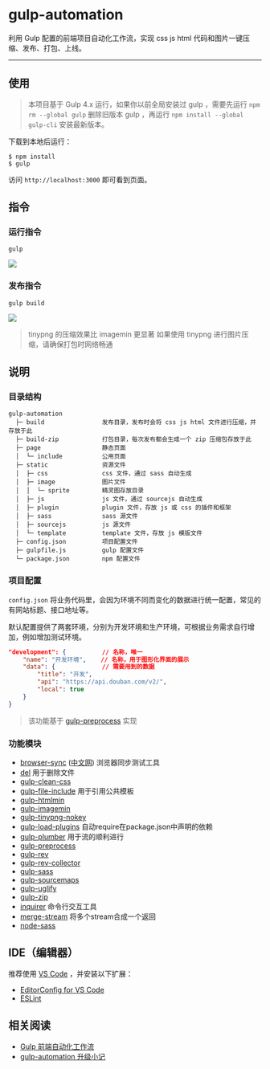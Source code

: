 # gulp-automation

利用 Gulp 配置的前端项目自动化工作流，实现 css js html 代码和图片一键压缩、发布、打包、上线。

---

## 使用

> 本项目基于 Gulp 4.x 运行，如果你以前全局安装过 gulp ，需要先运行 `npm rm --global gulp` 删除旧版本 gulp ，再运行 `npm install --global gulp-cli` 安装最新版本。

下载到本地后运行：

```
$ npm install
$ gulp
```

访问 `http://localhost:3000` 即可看到页面。

## 指令

### 运行指令

```
gulp
```

![](https://i.loli.net/2019/02/02/5c55799b563ba.gif)

### 发布指令

```
gulp build
```

![](https://i.loli.net/2019/02/02/5c55799d3d10b.gif)

> tinypng 的压缩效果比 imagemin 更显著
> 如果使用 tinypng 进行图片压缩，请确保打包时网络畅通

## 说明

### 目录结构

```
gulp-automation
  ├─ build                发布目录，发布时会将 css js html 文件进行压缩，并存放于此
  ├─ build-zip            打包目录，每次发布都会生成一个 zip 压缩包存放于此
  ├─ page                 静态页面
  │  └─ include           公用页面
  ├─ static               资源文件
  │  ├─ css               css 文件，通过 sass 自动生成
  │  ├─ image             图片文件
  │  │  └─ sprite         精灵图存放目录
  │  ├─ js                js 文件，通过 sourcejs 自动生成
  │  ├─ plugin            plugin 文件，存放 js 或 css 的插件和框架
  │  ├─ sass              sass 源文件
  │  ├─ sourcejs          js 源文件
  │  └─ template          template 文件，存放 js 模版文件
  ├─ config.json          项目配置文件
  ├─ gulpfile.js          gulp 配置文件
  └─ package.json         npm 配置文件
```

### 项目配置

`config.json` 将业务代码里，会因为环境不同而变化的数据进行统一配置，常见的有网站标题、接口地址等。

默认配置提供了两套环境，分别为开发环境和生产环境，可根据业务需求自行增加，例如增加测试环境。

```json
"development": {          // 名称，唯一
    "name": "开发环境",    // 名称，用于图形化界面的展示
    "data": {             // 需要用到的数据
        "title": "开发",
        "api": "https://api.douban.com/v2/",
        "local": true
    }
}
```

> 该功能基于 [gulp-preprocess](https://www.npmjs.com/package/gulp-preprocess) 实现

### 功能模块

- [browser-sync](https://browsersync.io/) ([中文网](http://www.browsersync.cn/)) 浏览器同步测试工具
- [del](https://www.npmjs.com/package/del) 用于删除文件
- [gulp-clean-css](https://www.npmjs.com/package/gulp-clean-css)
- [gulp-file-include](https://www.npmjs.com/package/gulp-file-include) 用于引用公共模板
- [gulp-htmlmin](https://www.npmjs.com/package/gulp-htmlmin)
- [gulp-imagemin](https://www.npmjs.com/package/gulp-imagemin)
- [gulp-tinypng-nokey](https://www.npmjs.com/package/gulp-tinypng-nokey)
- [gulp-load-plugins](https://www.npmjs.com/package/gulp-load-plugins) 自动require在package.json中声明的依赖
- [gulp-plumber](https://www.npmjs.com/package/gulp-plumber) 用于流的顺利进行
- [gulp-preprocess](https://www.npmjs.com/package/gulp-preprocess)
- [gulp-rev](https://www.npmjs.com/package/gulp-rev)
- [gulp-rev-collector](https://www.npmjs.com/package/gulp-rev-collector)
- [gulp-sass](https://www.npmjs.com/package/gulp-sass)
- [gulp-sourcemaps](https://www.npmjs.com/package/gulp-sourcemaps)
- [gulp-uglify](https://www.npmjs.com/package/gulp-uglify)
- [gulp-zip](https://www.npmjs.com/package/gulp-zip)
- [inquirer](https://www.npmjs.com/package/inquirer) 命令行交互工具
- [merge-stream](https://www.npmjs.com/package/merge-stream) 将多个stream合成一个返回
- [node-sass](https://www.npmjs.com/package/node-sass)

## IDE（编辑器）

推荐使用 [VS Code](https://code.visualstudio.com/) ，并安装以下扩展：

- [EditorConfig for VS Code](https://marketplace.visualstudio.com/items?itemName=EditorConfig.EditorConfig)
- [ESLint](https://marketplace.visualstudio.com/items?itemName=dbaeumer.vscode-eslint)

## 相关阅读

- [Gulp 前端自动化工作流](https://hooray.github.io/posts/48995743/)
- [gulp-automation 升级小记](https://hooray.github.io/posts/157bef6b/)
